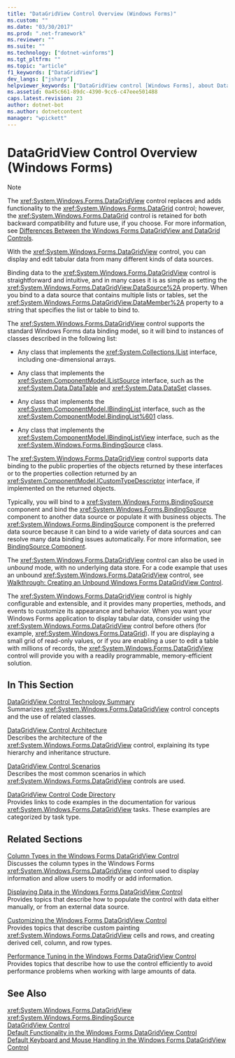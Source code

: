```yaml
---
title: "DataGridView Control Overview (Windows Forms)"
ms.custom: ""
ms.date: "03/30/2017"
ms.prod: ".net-framework"
ms.reviewer: ""
ms.suite: ""
ms.technology: ["dotnet-winforms"]
ms.tgt_pltfrm: ""
ms.topic: "article"
f1_keywords: ["DataGridView"]
dev_langs: ["jsharp"]
helpviewer_keywords: ["DataGridView control [Windows Forms], about DataGridView control", "grid controls [Windows Forms]", "tables [Windows Forms], displaying in DataGridView control", "tables [Windows Forms], binding to DataGridView control", "columns [Windows Forms], DataGridView control", "bound controls, DataGridView control", "datasets [Windows Forms], binding to DataGridView control", "data grids [Windows Forms], about data grids", "data [Windows Forms], resorting", "data [Windows Forms], navigating", "grids [Windows Forms]", "data binding [Windows Forms], DataGridView control", "data sources, binding to DataGridView control", "DataGridView control [Windows Forms], data binding"]
ms.assetid: 0a45c661-89dc-4390-9cc6-c47eee501488
caps.latest.revision: 23
author: dotnet-bot
ms.author: dotnetcontent
manager: "wpickett"
---
```

# DataGridView Control Overview (Windows Forms)
> [!NOTE]
>  The <xref:System.Windows.Forms.DataGridView> control replaces and adds functionality to the <xref:System.Windows.Forms.DataGrid> control; however, the <xref:System.Windows.Forms.DataGrid> control is retained for both backward compatibility and future use, if you choose. For more information, see [Differences Between the Windows Forms DataGridView and DataGrid Controls](../../../../docs/framework/winforms/controls/differences-between-the-windows-forms-datagridview-and-datagrid-controls.md).  
  
 With the <xref:System.Windows.Forms.DataGridView> control, you can display and edit tabular data from many different kinds of data sources.  
  
 Binding data to the <xref:System.Windows.Forms.DataGridView> control is straightforward and intuitive, and in many cases it is as simple as setting the <xref:System.Windows.Forms.DataGridView.DataSource%2A> property. When you bind to a data source that contains multiple lists or tables, set the <xref:System.Windows.Forms.DataGridView.DataMember%2A> property to a string that specifies the list or table to bind to.  
  
 The <xref:System.Windows.Forms.DataGridView> control supports the standard Windows Forms data binding model, so it will bind to instances of classes described in the following list:  
  
-   Any class that implements the <xref:System.Collections.IList> interface, including one-dimensional arrays.  
  
-   Any class that implements the <xref:System.ComponentModel.IListSource> interface, such as the <xref:System.Data.DataTable> and <xref:System.Data.DataSet> classes.  
  
-   Any class that implements the <xref:System.ComponentModel.IBindingList> interface, such as the <xref:System.ComponentModel.BindingList%601> class.  
  
-   Any class that implements the <xref:System.ComponentModel.IBindingListView> interface, such as the <xref:System.Windows.Forms.BindingSource> class.  
  
 The <xref:System.Windows.Forms.DataGridView> control supports data binding to the public properties of the objects returned by these interfaces or to the properties collection returned by an <xref:System.ComponentModel.ICustomTypeDescriptor> interface, if implemented on the returned objects.  
  
 Typically, you will bind to a <xref:System.Windows.Forms.BindingSource> component and bind the <xref:System.Windows.Forms.BindingSource> component to another data source or populate it with business objects. The <xref:System.Windows.Forms.BindingSource> component is the preferred data source because it can bind to a wide variety of data sources and can resolve many data binding issues automatically. For more information, see [BindingSource Component](../../../../docs/framework/winforms/controls/bindingsource-component.md).  
  
 The <xref:System.Windows.Forms.DataGridView> control can also be used in *unbound* mode, with no underlying data store. For a code example that uses an unbound <xref:System.Windows.Forms.DataGridView> control, see [Walkthrough: Creating an Unbound Windows Forms DataGridView Control](../../../../docs/framework/winforms/controls/walkthrough-creating-an-unbound-windows-forms-datagridview-control.md).  
  
 The <xref:System.Windows.Forms.DataGridView> control is highly configurable and extensible, and it provides many properties, methods, and events to customize its appearance and behavior. When you want your Windows Forms application to display tabular data, consider using the <xref:System.Windows.Forms.DataGridView> control before others (for example, <xref:System.Windows.Forms.DataGrid>). If you are displaying a small grid of read-only values, or if you are enabling a user to edit a table with millions of records, the <xref:System.Windows.Forms.DataGridView> control will provide you with a readily programmable, memory-efficient solution.  
  
## In This Section  
 [DataGridView Control Technology Summary](../../../../docs/framework/winforms/controls/datagridview-control-technology-summary-windows-forms.md)  
 Summarizes <xref:System.Windows.Forms.DataGridView> control concepts and the use of related classes.  
  
 [DataGridView Control Architecture](../../../../docs/framework/winforms/controls/datagridview-control-architecture-windows-forms.md)  
 Describes the architecture of the <xref:System.Windows.Forms.DataGridView> control, explaining its type hierarchy and inheritance structure.  
  
 [DataGridView Control Scenarios](../../../../docs/framework/winforms/controls/datagridview-control-scenarios-windows-forms.md)  
 Describes the most common scenarios in which <xref:System.Windows.Forms.DataGridView> controls are used.  
  
 [DataGridView Control Code Directory](../../../../docs/framework/winforms/controls/datagridview-control-code-directory-windows-forms.md)  
 Provides links to code examples in the documentation for various <xref:System.Windows.Forms.DataGridView> tasks. These examples are categorized by task type.  
  
## Related Sections  
 [Column Types in the Windows Forms DataGridView Control](../../../../docs/framework/winforms/controls/column-types-in-the-windows-forms-datagridview-control.md)  
 Discusses the column types in the Windows Forms <xref:System.Windows.Forms.DataGridView> control used to display information and allow users to modify or add information.  
  
 [Displaying Data in the Windows Forms DataGridView Control](../../../../docs/framework/winforms/controls/displaying-data-in-the-windows-forms-datagridview-control.md)  
 Provides topics that describe how to populate the control with data either manually, or from an external data source.  
  
 [Customizing the Windows Forms DataGridView Control](../../../../docs/framework/winforms/controls/customizing-the-windows-forms-datagridview-control.md)  
 Provides topics that describe custom painting <xref:System.Windows.Forms.DataGridView> cells and rows, and creating derived cell, column, and row types.  
  
 [Performance Tuning in the Windows Forms DataGridView Control](../../../../docs/framework/winforms/controls/performance-tuning-in-the-windows-forms-datagridview-control.md)  
 Provides topics that describe how to use the control efficiently to avoid performance problems when working with large amounts of data.  
  
## See Also  
 <xref:System.Windows.Forms.DataGridView>   
 <xref:System.Windows.Forms.BindingSource>   
 [DataGridView Control](../../../../docs/framework/winforms/controls/datagridview-control-windows-forms.md)   
 [Default Functionality in the Windows Forms DataGridView Control](../../../../docs/framework/winforms/controls/default-functionality-in-the-windows-forms-datagridview-control.md)   
 [Default Keyboard and Mouse Handling in the Windows Forms DataGridView Control](../../../../docs/framework/winforms/controls/default-keyboard-and-mouse-handling-in-the-windows-forms-datagridview-control.md)
